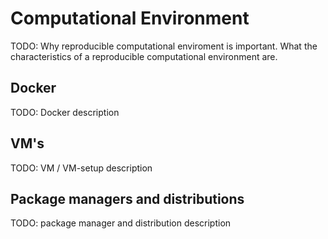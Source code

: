 # Computational Environment

TODO: Why reproducible computational enviroment is important.  What the
characteristics of a reproducible computational environment are.

## Docker

TODO: Docker description

## VM's

TODO: VM / VM-setup description

## Package managers and distributions

TODO: package manager and distribution description
